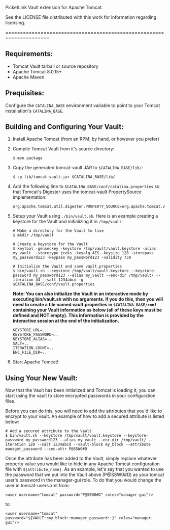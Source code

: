 PicketLink Vault extension for Apache Tomcat.

See the LICENSE file distributed with this work for information
regarding licensing.

=====================================================================

Requirements:
-------------

* Tomcat Vault tarball or source repository
* Apache Tomcat 8.0.15+
* Apache Maven

Prequisites:
------------

Configure the `CATALINA_BASE` environment variable to point to your Tomcat installation's `CATALINA_BASE`.

Building and Configuring Your Vault:
------------------------------------

1. Install Apache Tomcat (from an RPM, by hand, or however you prefer)

2. Compile Tomcat Vault from it's source directory:

    ~~~
    $ mvn package
    ~~~

3. Copy the generated tomcat-vault JAR to `$CATALINA_BASE/lib/`:

    ~~~
    $ cp lib/tomcat-vault.jar $CATALINA_BASE/lib/
    ~~~

4. Add the following line to `$CATALINA_BASE/conf/catalina.properties` so that Tomcat's Digester uses the tomcat-vault PropertySource implementation:

    ~~~
    org.apache.tomcat.util.digester.PROPERTY_SOURCE=org.apache.tomcat.vault.util.PropertySourceVault
    ~~~

5. Setup your Vault using `./bin/vault.sh`. Here is an example creating a keystore for the Vault and initializing it in `/tmp/vault`:

    ~~~
    # Make a directory for the Vault to live
    $ mkdir /tmp/vault

    # Create a keystore for the Vault
    $ keytool -genseckey -keystore /tmp/vault/vault.keystore -alias my_vault  -storetype jceks -keyalg AES -keysize 128 -storepass my_password123 -keypass my_password123 -validity 730

    # Initialize the Vault and save vault.properties
    $ bin/vault.sh --keystore /tmp/vault/vault.keystore --keystore-password my_password123 --alias my_vault --enc-dir /tmp/vault/ --iteration 44 --salt 1234abcd -g $CATALINA_BASE/conf/vault.properties
    ~~~

    **Note: You can also initialize the Vault in an interactive mode by executing bin/vault.sh with no arguments. If you do this, then you will need to create a file named vault.properties in `$CATALINA_BASE/conf` containing your Vault information as below (all of these keys must be defined and NOT empty). This information is provided by the interactive session at the end of the initialization.**

    ~~~
    KEYSTORE_URL=..
    KEYSTORE_PASSWORD=..
    KEYSTORE_ALIAS=..
    SALT=..
    ITERATION_COUNT=..
    ENC_FILE_DIR=..
    ~~~

7. Start Apache Tomcat!

Using Your New Vault:
---------------------

Now that the Vault has been initialized and Tomcat is loading it, you can start using the vault to store encrypted passwords in your configuration files.

Before you can do this, you will need to add the attributes that you'd like to encrypt to your vault. An example of how to add a secured attribute is listed below:

~~~
# Add a secured attribute to the Vault
$ bin/vault.sh --keystore /tmp/vault/vault.keystore --keystore-password my_password123 --alias my_vault --enc-dir /tmp/vault/ --iteration 120 --salt 1234abcd --vault-block my_block --attribute manager_password --sec-attr P@SSW0#D
~~~

Once the attribute has been added to the Vault, simply replace whatever property value you would like to hide in any Apache Tomcat configuration file with `${attribute_name}`. As an example, let's say that you wanted to use the password that we put into the Vault above (P@SSW0#D) as your tomcat user's password in the manager-gui role. To do that you would change the user in tomcat-users.xml from:

~~~
<user username="tomcat" password="P@SSW0#D" roles="manager-gui"/>
~~~

to:

~~~
<user username="tomcat" password="${VAULT::my_block::manager_password::}" roles="manager-gui"/>
~~~
